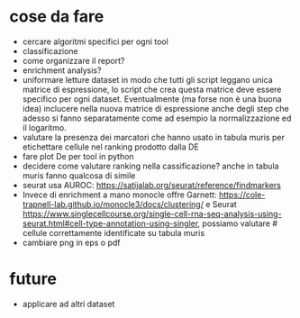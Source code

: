 # cose da fare

- cercare algoritmi specifici per ogni tool
- classificazione
- come organizzare il report?
- enrichment analysis?
- uniformare letture dataset in modo che tutti gli script leggano unica matrice di espressione, lo script che crea questa matrice deve essere specifico per ogni dataset. Eventualmente (ma forse non è una buona idea) inclucere nella nuova matrice di espressione anche degli step che adesso si fanno separatamente come ad esempio la normalizzazione ed il logaritmo.
- valutare la presenza dei marcatori che hanno usato in tabula muris per etichettare cellule nel ranking prodotto dalla DE
- fare plot De per tool in python
- decidere come valutare ranking nella cassificazione? anche in tabula muris fanno qualcosa di simile
- seurat usa AUROC: https://satijalab.org/seurat/reference/findmarkers
- Invece di enrichment a mano monocle offre Garnett: https://cole-trapnell-lab.github.io/monocle3/docs/clustering/ e Seurat https://www.singlecellcourse.org/single-cell-rna-seq-analysis-using-seurat.html#cell-type-annotation-using-singler, possiamo valutare # cellule correttamente identificate su tabula muris
- cambiare png in eps o pdf


# future

- applicare ad altri dataset
